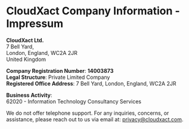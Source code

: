 # CloudXact Company Information - Impressum

**CloudXact Ltd.**  
7 Bell Yard,  
London, England, WC2A 2JR  
United Kingdom

**Company Registration Number**: **14003873**  
**Legal Structure**: Private Limited Company  
**Registered Office Address**: 7 Bell Yard, London, England, WC2A 2JR

**Business Activity**:  
62020 - Information Technology Consultancy Services

We do not offer telephone support. For any inquiries, concerns, or assistance, please reach out to us via email at: [privacy@cloudxact.com](mailto:privacy@cloudxact.com).